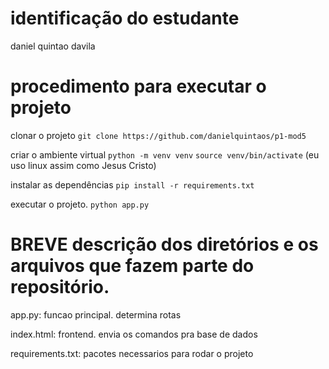 # identificação do estudante

daniel quintao davila


# procedimento para executar o projeto 

clonar o projeto
`git clone https://github.com/danielquintaos/p1-mod5`

criar o ambiente virtual
`python -m venv venv`
`source venv/bin/activate` (eu uso linux assim como Jesus Cristo)

instalar as dependências
`pip install -r requirements.txt`

executar o projeto.
`python app.py`


# BREVE descrição dos diretórios e os arquivos que fazem parte do repositório. 

app.py: funcao principal. determina rotas

index.html: frontend. envia os comandos pra base de dados

requirements.txt: pacotes necessarios para rodar o projeto